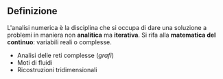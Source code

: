 ## Definizione
L'analisi numerica è la disciplina che si occupa di dare una soluzione a problemi in maniera non **analitica** ma **iterativa**. Si rifa alla **matematica del continuo**: variabili reali o complesse.
* Analisi delle reti complesse (_grafi_)
* Moti di fluidi
* Ricostruzioni tridimensionali